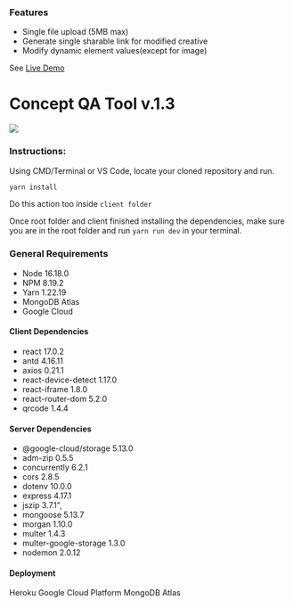### Features
- Single file upload (5MB max)
- Generate single sharable link for modified creative
- Modify dynamic element values(except for image)

See [Live Demo](https://www.adlib-qa.tools/ "Live Demo")

# Concept QA Tool v.1.3
![](https://qatoolv2.herokuapp.com/static/media/logo.9c182765.svg)


### Instructions:

Using CMD/Terminal or VS Code, locate your cloned repository and run. 
```bash
yarn install
```
Do this action too inside `client folder`

Once root folder and client finished installing the dependencies, make sure you are in the root folder and run `yarn run dev` in your terminal.

### General Requirements

- Node 16.18.0
- NPM 8.19.2
- Yarn 1.22.19
- MongoDB Atlas
- Google Cloud

#### Client Dependencies
- react 17.0.2
- antd 4.16.11
- axios 0.21.1
- react-device-detect 1.17.0
- react-iframe 1.8.0
- react-router-dom 5.2.0
- qrcode 1.4.4

#### Server Dependencies

- @google-cloud/storage 5.13.0
- adm-zip 0.5.5
- concurrently 6.2.1
- cors 2.8.5
- dotenv 10.0.0
- express 4.17.1
- jszip 3.7.1",
- mongoose 5.13.7
- morgan 1.10.0
- multer 1.4.3
- multer-google-storage 1.3.0
- nodemon 2.0.12

#### Deployment
Heroku
Google Cloud Platform
MongoDB Atlas
